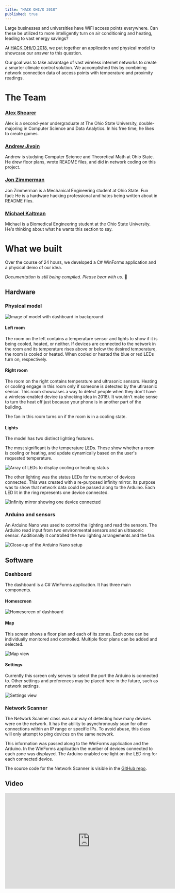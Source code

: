 ```yaml
---
title: "HACK OHI/O 2018"
published: true
---
```


Large businesses and universities have WiFi access points everywhere. Can these be utilized to more intelligently turn on air conditioning and heating, leading to vast energy savings?

At [HACK OHI/O 2018](http://hack.osu.edu/2018/), we put together an application and physical model to showcase our answer to this question.

Our goal was to take advantage of vast wireless internet networks to create a smarter climate control solution. We accomplished this by combining network connection data of access points with temperature and proximity readings.

# The Team  
### [**Alex Shearer**](https://sheareraws.com/)
Alex is a second-year undergraduate at The Ohio State University, double-majoring in Computer Science and Data Analytics. In his free time, he likes to create games. 

### [**Andrew Jivoin**](https://jivoin.com/)
Andrew is studying Computer Science and Theoretical Math at Ohio State. He drew floor plans, wrote README files, and did in network coding on this project.


### [**Jon Zimmerman**](https://github.com/Jon-Zimmerman)
Jon Zimmerman is a Mechanical Engineering student at Ohio State. Fun fact: He is a hardware hacking professional and hates being written about in README files.

### [**Michael Kaltman**](https://github.com/michaelskaltman)
Michael is a Biomedical Engineering student at the Ohio State University. He's thinking about what he wants this section to say. 

# What we built
Over the course of 24 hours, we developed a C# WinForms application and a physical demo of our idea.

*Documentation is still being compiled. Please bear with us.* 🙂

## Hardware
### Physical model

![Image of model with dashboard in background](./img/model/overall_view.jpg)

#### Left room
The room on the left contains a temperature sensor and lights to show if it is being cooled, heated, or neither. If devices are connected to the network in the room and its temperature rises above or below the desired temperature, the room is cooled or heated. When cooled or heated the blue or red LEDs turn on, respectively.

#### Right room
The room on the right contains temperature and ultrasonic sensors. Heating or cooling engage in this room only if someone is detected by the utlrasonic sensor. This room showcases a way to detect people when they don't have a wireless-enabled device (a shocking idea in 2018). It wouldn't make sense to turn the heat off just because your phone is in another part of the building.

The fan in this room turns on if the room is in a cooling state.

#### Lights
The model has two distinct lighting features.

The most significant is the temperature LEDs. These show whether a room is cooling or heating, and update dynamically based on the user's requested temperature.

![Array of LEDs to display cooling or heating status](./img/model/temp_leds.jpg)

The other lighting was the status LEDs for the number of devices connected. This was created with a re-purposed infinity mirror. Its purpose was to show that network data could be passed along to the Arduino. Each LED lit in the ring represents one device connected.

![Infinity mirror showing one device connected](./img/model/inf_mirror.jpg)

### Arduino and sensors
An Arduino Nano was used to control the lighting and read the sensors. The Arduino read input from two environmental sensors and an ultrasonic sensor. Additionally it controlled the two lighting arrangements and the fan.

![Close-up of the Arduino Nano setup](./img/model/arduino_closeup.jpg)

## Software
### Dashboard
The dashboard is a C# WinForms application. It has three main components.

#### Homescreen
![Homescreen of dashboard](./img/winform/dashboard.png)

#### Map
This screen shows a floor plan and each of its zones. Each zone can be individually monitored and controlled. Multiple floor plans can be added and selected.

![Map view](./img/winform/zone.png)

#### Settings
Currently this screen only serves to select the port the Arduino is connected to. Other settings and preferences may be placed here in the future, such as network settings.

![Settings view](./img/winform/settings.png)

### Network Scanner
The Network Scanner class was our way of detecting how many devices were on the network. It has the ability to asynchronously scan for other connections within an IP range or specific IPs. To avoid abuse, this class will only attempt to ping devices on the same network.

This information was passed along to the WinForms application and the Arduino. In the WinForms application the number of devices connected to each zone was displayed. The Arduino enabled one light on the LED ring for each connected device.

The source code for the Network Scanner is visible in the [GitHub repo](https://github.com/ajivoin/heck-ohio).

<!--### Interfacing with Arduino-->

## Video
<iframe width="560" height="315" src="https://www.youtube-nocookie.com/embed/-znSfmmXR-8" frameborder="0" allow="autoplay; encrypted-media" allowfullscreen></iframe>
